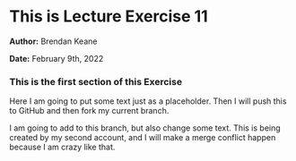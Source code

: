 # **This is Lecture Exercise 11**
**Author:** Brendan Keane

**Date:** February 9th, 2022

### This is the first section of this Exercise
Here I am going to put some text just as a placeholder. Then I will push this to GitHub and then fork my current branch. 

I am going to add to this branch, but also change some text. This is being created by my second account, and I will make a merge conflict happen because I am crazy like that. 
